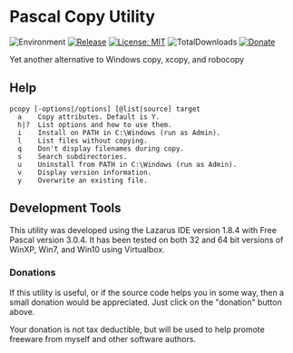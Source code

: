 # Pascal Copy Utility
![Environment](https://img.shields.io/badge/Windows-XP,%20Vista,%207,%208,%2010-brightgreen.svg)
[![Release](https://img.shields.io/github/release/jasc2v8/pCopy.svg)](https://github.com/jasc2v8/pCopy/releases)
[![License: MIT](https://img.shields.io/badge/license-MIT-yellow.svg)](https://opensource.org/licenses/MIT)
![TotalDownloads](https://img.shields.io/github/downloads/jasc2v8/pCopy/total.svg)
[![Donate](https://img.shields.io/badge/Donate-PayPal-red.svg)](https://www.paypal.me/JimDreherHome)

Yet another alternative to Windows copy, xcopy, and robocopy

## Help
	pcopy [-options|/options] [@list|source] target
	  a    Copy attributes. Default is Y.
	  h|?  List options and how to use them.
	  i    Install on PATH in C:\Windows (run as Admin).
	  l    List files without copying.
	  q    Don't display filenames during copy.
	  s    Search subdirectories.
	  u    Uninstall from PATH in C:\Windows (run as Admin).
	  v    Display version information.
	  y    Overwrite an existing file.
  
## Development Tools

This utility was developed using the Lazarus IDE version 1.8.4 with Free Pascal version 3.0.4.  It has been tested on both 32 and 64 bit versions of WinXP, Win7, and Win10 using Virtualbox.

### Donations

If this utility is useful, or if the source code helps you in some way, then a small donation would be appreciated.  Just click on the "donation" button above.

Your donation is not tax deductible, but will be used to help promote freeware from myself and other software authors.  

